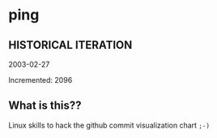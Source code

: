 # ping

## HISTORICAL ITERATION
2003-02-27

Incremented: 2096

## What is this?? 
Linux skills to hack the github commit visualization chart `;-)`
